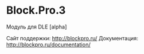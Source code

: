 Block.Pro.3
===========

Модуль для DLE [alpha]

Сайт поддержки:  http://blockpro.ru/
Документация: http://blockpro.ru/documentation/